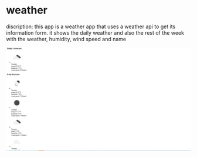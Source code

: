 # weather

discription: this app is a weather app that uses a weather api to get its information form. it shows the daily weather and also the rest of the week with the weather, humidity, wind speed and name

![Alt text](/gggggg.PNG)